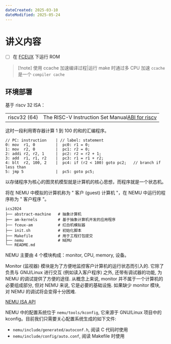 ```yaml
---
dateCreated: 2025-03-10
dateModified: 2025-05-24
---
```

# 讲义内容
- [ ] 在 [FCEUX](https://github.com/NJU-ProjectN/fceux-am) 下运行 ROM

> [!note] 使用 ccache 加速编译过程|运行 make 时通过多 CPU 加速
> `ccache` 是一个 `compiler cache`

## 环境部署

基于 riscv 32 ISA：

|              |                                                                                                        |
| ------------ | ------------------------------------------------------------------------------------------------------ |
| riscv32 (64) | The RISC-V Instruction Set Manual[ABI for riscv](https://github.com/riscv-non-isa/riscv-elf-psabi-doc) |

这时一段利用寄存器计算 1 到 100 的和的汇编程序。

```assembly
// PC: instruction    | // label: statement
0: mov  r1, 0         |  pc0: r1 = 0;
1: mov  r2, 0         |  pc1: r2 = 0;
2: addi r2, r2, 1     |  pc2: r2 = r2 + 1;
3: add  r1, r1, r2    |  pc3: r1 = r1 + r2;
4: blt  r2, 100, 2    |  pc4: if (r2 < 100) goto pc2;   // branch if less than
5: jmp 5              |  pc5: goto pc5;
```

以存储程序为核心的图灵机模型就是计算机的核心思想，而程序就是一个状态机。

将在 NEMU 中模拟的计算机称为 " 客户 (guest) 计算机 "，在 NEMU 中运行的程序称为 " 客户程序 "。

```shell
ics2024
├── abstract-machine   # 抽象计算机
├── am-kernels         # 基于抽象计算机开发的应用程序
├── fceux-am           # 红白机模拟器
├── init.sh            # 初始化脚本
├── Makefile           # 用于工程打包提交
├── nemu               # NEMU
└── README.md
```

NEMU 主要由 4 个模块构成：monitor, CPU, memory, 设备。

Monitor (监视器) 模块是为了方便地监控客户计算机的运行状态而引入的. 它除了负责与 GNU/Linux 进行交互 (例如读入客户程序) 之外, 还带有调试器的功能, 为 NEMU 的调试提供了方便的途径. 从概念上来说, monitor 并不属于一个计算机的必要组成部分, 但对 NEMU 来说, 它是必要的基础设施. 如果缺少 monitor 模块, 对 NEMU 的调试将会变得十分困难.

<a href=" https://ysyx.oscc.cc/docs/ics-pa/nemu-isa-api.html#%E5%AF%84%E5%AD%98%E5%99%A8%E7%9B%B8%E5%85%B3">NEMU ISA API</a>

NEMU 中的配置系统位于 `nemu/tools/kconfig`, 它来源于 GNU/Linux 项目中的 kconfig。目前我们只需要关心配置系统生成的如下文件:

- `nemu/include/generated/autoconf.h`, 阅读 C 代码时使用
- `nemu/include/config/auto.conf`, 阅读 Makefile 时使用
